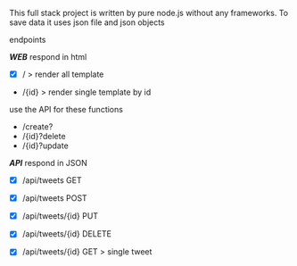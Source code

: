 This full stack project is written by pure node.js without any frameworks.
To save data it uses json file and json objects

endpoints

***WEB*** respond in html

- [x] / > render all template

- /{id} > render single template by id

use the API for these functions
 - /create?
 - /{id}?delete
 - /{id}?update


***API*** respond in JSON

- [x] /api/tweets GET

- [x] /api/tweets POST

- [x] /api/tweets/{id} PUT

- [x] /api/tweets/{id} DELETE

- [x] /api/tweets/{id} GET > single tweet
